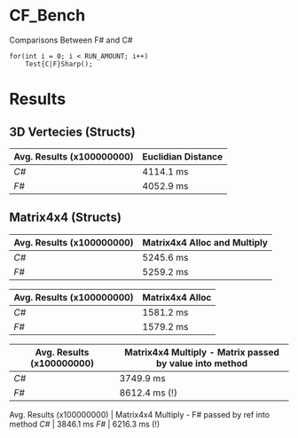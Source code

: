 # CF_Bench
Comparisons Between F# and C#


    for(int i = 0; i < RUN_AMOUNT; i++)
        Test{C|F}Sharp();

# Results


## 3D Vertecies (Structs)

            
Avg. Results (x100000000) | Euclidian Distance 
--- | --- 
*C#* | 4114.1 ms
*F#* | 4052.9 ms

## Matrix4x4 (Structs)

Avg. Results (x100000000) | Matrix4x4 Alloc and Multiply 
--- | --- 
*C#* | 5245.6 ms
*F#* | 5259.2 ms

Avg. Results (x100000000) | Matrix4x4 Alloc
--- | --- 
*C#* | 1581.2 ms
*F#* | 1579.2 ms

Avg. Results (x100000000) | Matrix4x4 Multiply - Matrix passed by value into method
--- | --- 
*C#* | 3749.9 ms
*F#* | 8612.4 ms (!)

Avg. Results (x100000000) | Matrix4x4 Multiply - F# passed by ref into method
*C#* | 3846.1 ms
*F#* | 6216.3 ms (!)
